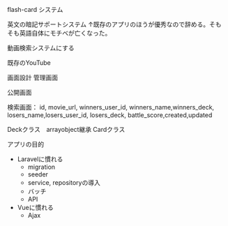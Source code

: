 flash-card システム

英文の暗記サポートシステム
↑既存のアプリのほうが優秀なので辞める。そもそも英語自体にモチベが亡くなった。

動画検索システムにする

既存のYouTube


画面設計
管理画面

公開画面


検索画面：
id, movie_url, winners_user_id, winners_name,winners_deck, losers_name,losers_user_id, losers_deck, battle_score,created,updated

Deckクラス　arrayobject継承
Cardクラス

アプリの目的
* Laravelに慣れる
    * migration
    * seeder
    * service, repositoryの導入
    * バッチ
    * API
* Vueに慣れる
    * Ajax